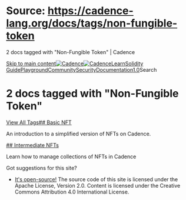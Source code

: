 # Source: https://cadence-lang.org/docs/tags/non-fungible-token




2 docs tagged with "Non-Fungible Token" | Cadence




[Skip to main content](#__docusaurus_skipToContent_fallback)[![Cadence](/img/logo.svg)![Cadence](/img/logo.svg)](/)[Learn](/learn)[Solidity Guide](/docs/solidity-to-cadence)[Playground](https://play.flow.com/)[Community](/community)[Security](https://flow.com/flow-responsible-disclosure/)[Documentation](/docs/)[1.0](/docs/)Search
# 2 docs tagged with "Non-Fungible Token"

[View All Tags](/docs/tags)[## Basic NFT](/docs/tutorial/non-fungible-tokens-1)

An introduction to a simplified version of NFTs on Cadence.

[## Intermediate NFTs](/docs/tutorial/non-fungible-tokens-2)

Learn how to manage collections of NFTs in Cadence

Got suggestions for this site? 

* [It's open-source!](https://github.com/onflow/cadence-lang.org)
The source code of this site is licensed under the Apache License, Version 2.0.
Content is licensed under the Creative Commons Attribution 4.0 International License.

